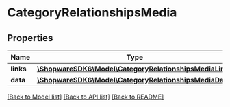 # CategoryRelationshipsMedia

## Properties
Name | Type | Description | Notes
------------ | ------------- | ------------- | -------------
**links** | [**\ShopwareSDK6\Model\CategoryRelationshipsMediaLinks**](CategoryRelationshipsMediaLinks.md) |  | [optional] 
**data** | [**\ShopwareSDK6\Model\CategoryRelationshipsMediaData**](CategoryRelationshipsMediaData.md) |  | [optional] 

[[Back to Model list]](../../README.md#documentation-for-models) [[Back to API list]](../../README.md#documentation-for-api-endpoints) [[Back to README]](../../README.md)

